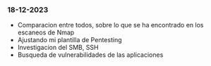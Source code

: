 ### 18-12-2023
- Comparacion entre todos, sobre lo que se ha encontrado en los escaneos de Nmap
- Ajustando mi plantilla de Pentesting
- Investigacion del SMB, SSH
- Busqueda de vulnerabilidades de las aplicaciones 

